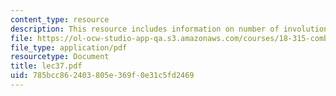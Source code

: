 ```yaml
---
content_type: resource
description: This resource includes information on number of involutions in Sn.
file: https://ol-ocw-studio-app-qa.s3.amazonaws.com/courses/18-315-combinatorial-theory-introduction-to-graph-theory-extremal-and-enumerative-combinatorics-spring-2005/785bcc862403805e369f0e31c5fd2469_lec37.pdf
file_type: application/pdf
resourcetype: Document
title: lec37.pdf
uid: 785bcc86-2403-805e-369f-0e31c5fd2469
---
```

